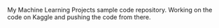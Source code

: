 My Machine Learning Projects sample code repository. Working on the code on Kaggle and pushing the code from there.
